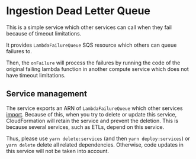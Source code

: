 # Ingestion Dead Letter Queue

This is a simple service which other services can call when they fail because of timeout limitations.

It provides `LambdaFailureQueue` SQS resource which others can queue failures to.

Then, the `onFailure` will process the failures by running the code of the original failing lambda function in another compute service which does not have timeout limitations.

## Service management

The service exports an ARN of `LambdaFailureQueue` which other services [import](https://docs.aws.amazon.com/AWSCloudFormation/latest/UserGuide/intrinsic-function-reference-importvalue.html). Because of this, when you try to delete or update this service, CloudFormation will retain the service and prevent the deletion. This is because several services, such as ETLs, depend on this service.

Thus, please use `yarn delete:services` (and then `yarn deploy:services`) or `yarn delete` delete all related dependencies. Otherwise, code updates in this service will not be taken into account.
